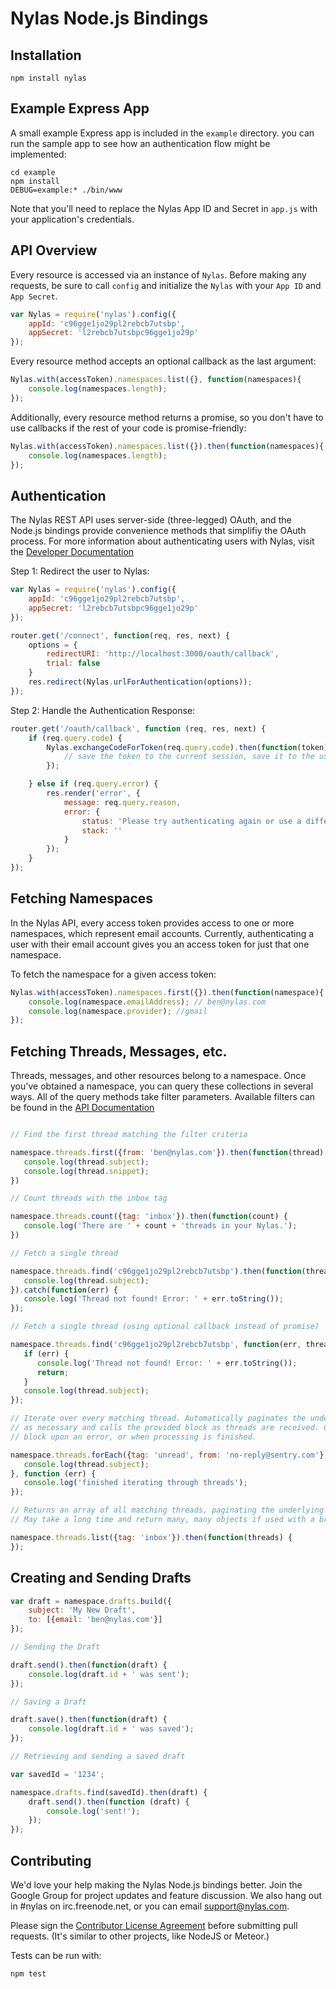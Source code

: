 Nylas Node.js Bindings
======================

Installation
------------
```
npm install nylas
```

Example Express App
----

A small example Express app is included in the `example` directory. you can run the sample app to see how an authentication flow might be implemented:

```
cd example
npm install
DEBUG=example:* ./bin/www
```

Note that you'll need to replace the Nylas App ID and Secret in `app.js` with your application's credentials.


API Overview
------------

Every resource is accessed via an instance of `Nylas`. Before making any requests, be sure to call `config` and initialize the `Nylas` with your `App ID` and `App Secret`.

```javascript
var Nylas = require('nylas').config({
    appId: 'c96gge1jo29pl2rebcb7utsbp',
    appSecret: 'l2rebcb7utsbpc96gge1jo29p'
});
```

Every resource method accepts an optional callback as the last argument:

```javascript
Nylas.with(accessToken).namespaces.list({}, function(namespaces){
	console.log(namespaces.length);
});
```


Additionally, every resource method returns a promise, so you don't have to use callbacks if the rest of your code is promise-friendly:

```javascript
Nylas.with(accessToken).namespaces.list({}).then(function(namespaces){
	console.log(namespaces.length);
});
```

Authentication
-----
The Nylas REST API uses server-side (three-legged) OAuth, and the Node.js bindings provide convenience methods that simplifiy the OAuth process. For more information about authenticating users with Nylas, visit the [Developer Documentation](https://www.nylas.com/docs/knowledgebase#authentication)

Step 1: Redirect the user to Nylas:

```javascript
var Nylas = require('nylas').config({
    appId: 'c96gge1jo29pl2rebcb7utsbp',
    appSecret: 'l2rebcb7utsbpc96gge1jo29p'
});

router.get('/connect', function(req, res, next) {
    options = {
        redirectURI: 'http://localhost:3000/oauth/callback',
        trial: false
    }
    res.redirect(Nylas.urlForAuthentication(options));
});
```

Step 2: Handle the Authentication Response:

```javascript
router.get('/oauth/callback', function (req, res, next) {
    if (req.query.code) {
        Nylas.exchangeCodeForToken(req.query.code).then(function(token) {
        	// save the token to the current session, save it to the user model, etc.
        });

    } else if (req.query.error) {    
        res.render('error', {
            message: req.query.reason,
            error: {
                status: 'Please try authenticating again or use a different email account.',
                stack: ''
            }
        });
    }
});
```

Fetching Namespaces
-------
In the Nylas API, every access token provides access to one or more namespaces, which represent email accounts. Currently, authenticating a user with their email account gives you an access token for just that one namespace.

To fetch the namespace for a given access token:

```javascript
Nylas.with(accessToken).namespaces.first({}).then(function(namespace){
    console.log(namespace.emailAddress); // ben@nylas.com
    console.log(namespace.provider); //gmail
});
```

Fetching Threads, Messages, etc.
-----

Threads, messages, and other resources belong to a namespace. Once you've obtained a namespace, you can query these collections in several ways. All of the query methods
take filter parameters. Available filters can be found in the [API Documentation](https://nylas.com/docs/api#filters)


```javascript

// Find the first thread matching the filter criteria

namespace.threads.first({from: 'ben@nylas.com'}).then(function(thread) {
   console.log(thread.subject);
   console.log(thread.snippet);
}) 

// Count threads with the inbox tag

namespace.threads.count({tag: 'inbox'}).then(function(count) {
   console.log('There are ' + count + 'threads in your Nylas.');
})

// Fetch a single thread

namespace.threads.find('c96gge1jo29pl2rebcb7utsbp').then(function(thread) {
   console.log(thread.subject);
}).catch(function(err) {
   console.log('Thread not found! Error: ' + err.toString());
});

// Fetch a single thread (using optional callback instead of promise)

namespace.threads.find('c96gge1jo29pl2rebcb7utsbp', function(err, thread) {
   if (err) {
      console.log('Thread not found! Error: ' + err.toString());
      return;
   }
   console.log(thread.subject);
});

// Iterate over every matching thread. Automatically paginates the underlying API
// as necessary and calls the provided block as threads are received. Calls the final
// block upon an error, or when processing is finished.

namespace.threads.forEach({tag: 'unread', from: 'no-reply@sentry.com'}, function(thread) {
   console.log(thread.subject);
}, function (err) {
   console.log('finished iterating through threads');
});

// Returns an array of all matching threads, paginating the underlying API as necessary.
// May take a long time and return many, many objects if used with a broad filter.

namespace.threads.list({tag: 'inbox'}).then(function(threads) {
});

```

Creating and Sending Drafts
------

```javascript
var draft = namespace.drafts.build({
    subject: 'My New Draft',
    to: [{email: 'ben@nylas.com'}]
});

// Sending the Draft

draft.send().then(function(draft) {
    console.log(draft.id + ' was sent');
});

// Saving a Draft

draft.save().then(function(draft) {
    console.log(draft.id + ' was saved');
});

// Retrieving and sending a saved draft

var savedId = '1234';

namespace.drafts.find(savedId).then(draft) {
	draft.send().then(function (draft) {
  	    console.log('sent!');
	});
});

```

Contributing 
----

We'd love your help making the Nylas Node.js bindings better. Join the Google Group for project updates and feature discussion. We also hang out in #nylas on irc.freenode.net, or you can email support@nylas.com.

Please sign the [Contributor License Agreement](https://www.nylas.com/cla.html) before submitting pull requests. (It's similar to other projects, like NodeJS or Meteor.)

Tests can be run with:

`npm test`